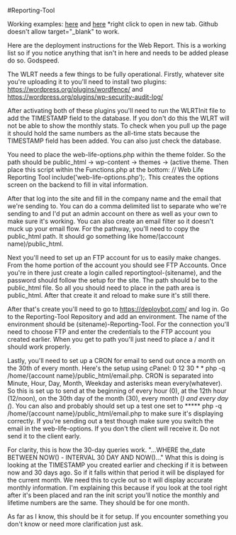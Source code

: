 #Reporting-Tool

Working examples: <a href="http://jlbworks.com/WebLifeReport.php" target="_blank">here</a> and <a href="http://franklinis.com/WebLifeReport.php" target="_blank">here</a> *right click to open in new tab. Github doesn't allow target="_blank" to work. 

Here are the deployment instructions for the Web Report. This is a working list so if you notice anything that isn't in here and needs to be added please do so. Godspeed.

The WLRT needs a few things to be fully operational. Firstly, whatever site you're uploading it to you'll need to install two plugins: https://wordpress.org/plugins/wordfence/ and https://wordpress.org/plugins/wp-security-audit-log/

After activating both of these plugins you'll need to run the WLRTInit file to add the TIMESTAMP field to the database. If you don't do this the WLRT will not be able to show the monthly stats. To check when you pull up the page it should hold the same numbers as the all-time stats because the TIMESTAMP field has been added. You can also just check the database.

You need to place the web-life-options.php within the theme folder. So the path should be public_html -> wp-content -> themes -> (active theme. Then place this script within the Functions.php at the bottom: // Web Life Reporting Tool
include('web-life-options.php');. This creates the options screen on the backend to fill in vital information.

After that log into the site and fill in the company name and the email that we're sending to. You can do a comma delimited list to separate who we're sending to and I'd put an admin account on there as well as your own to make sure it's working. You can also create an email filter so it doesn't muck up your email flow. For the pathway, you'll need to copy the public_html path. It should go something like home/(account name)/public_html.

Next you'll need to set up an FTP account for us to easily make changes. From the home portion of the account you should see FTP Accounts. Once you're in there just create a login called reportingtool-(sitename), and the password should follow the setup for the site. The path should be to the public_html file. So all you should need to place in the path area is public_html. After that create it and reload to make sure it's still there. 

After that's create you'll need to go to https://deploybot.com/ and log in. Go to the Reporting-Tool Repository and add an environment. The name of the environment should be (sitename)-Reporting-Tool. For the connection you'll need to choose FTP and enter the credentials to the FTP account you created earlier. When you get to path you'll just need to place a / and it should work properly. 

Lastly, you'll need to set up a  CRON for email to send out once a month on the 30th of every month. Here's the setup using cPanel: 0 12 30 * * php -q /home/{account name}/public_html/email.php. CRON is separated into Minute, Hour, Day, Month, Weekday and asterisks mean every(whatever). So this is set up to send at the beginning of every hour (0), at the 12th hour (12/noon), on the 30th day of the month (30), every month (*) and every day (*). You can also and probably should set up a test one set to ***** php -q /home/{account name}/public_html/email.php to make sure it's displaying correctly. If you're sending out a test though make sure you switch the email in the web-life-options. If you don't the client will receive it. Do not send it to the client early.

For clarity, this is how the 30-day queries work. "...WHERE the_date BETWEEN NOW() - INTERVAL 30 DAY AND NOW()..." What this is doing is looking at the TIMESTAMP you created earlier and checking if it is between now and 30 days ago. So if it falls within that period it will be displayed for the current month. We need this to cycle out so it will display accurate monthly information. I'm explaining this because if you look at the tool right after it's been placed and ran the init script you'll notice the monthly and lifetime numbers are the same. They should be for one month.

As far as I know, this should be it for setup. If you encounter something you don't know or need more clarification just ask.
